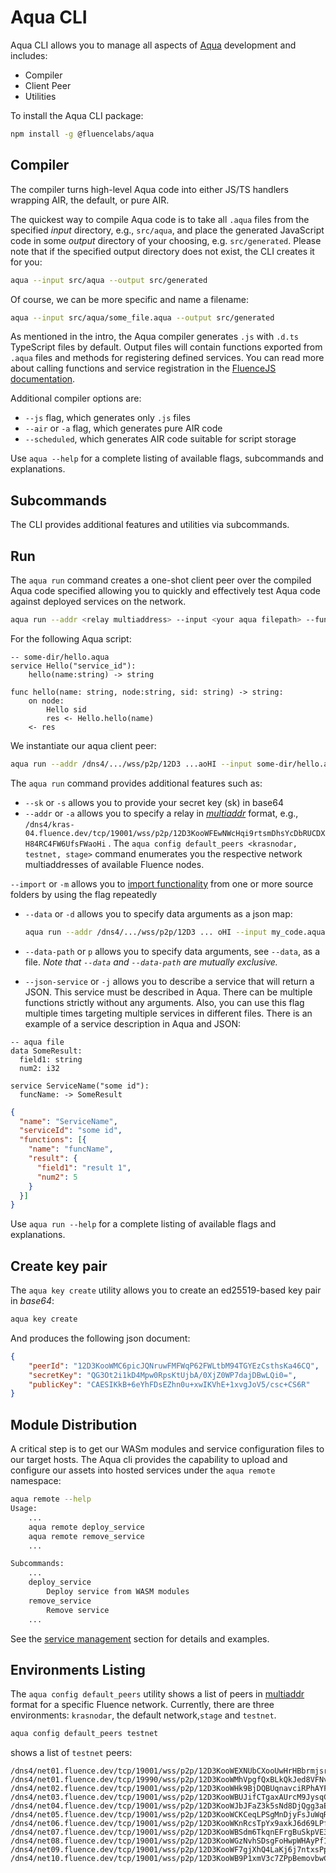 # Aqua CLI

Aqua CLI allows you to manage all aspects of [Aqua](../introduction.md) development and includes:

* Compiler
* Client Peer
* Utilities

To install the Aqua CLI package:

```sh
npm install -g @fluencelabs/aqua
```

## Compiler

The compiler turns high-level Aqua code into either JS/TS handlers wrapping AIR, the default, or pure AIR.

The quickest way to compile Aqua code is to take all `.aqua` files from the specified _input_ directory, e.g., `src/aqua`, and place the generated JavaScript code in some _output_ directory of your choosing, e.g. `src/generated`. Please note that if the specified output directory does not exist, the CLI creates it for you:

```sh
aqua --input src/aqua --output src/generated
```

Of course, we can be more specific and name a filename:

```sh
aqua --input src/aqua/some_file.aqua --output src/generated
```

As mentioned in the intro, the Aqua compiler generates `.js` with `.d.ts` TypeScript files by default. Output files will contain functions exported from `.aqua` files and methods for registering defined services. You can read more about calling functions and service registration in the [FluenceJS documentation](../../fluence-docs/fluence-js/in-depth.md).

Additional compiler options are:

* `--js` flag, which generates only `.js` files
* `--air` or `-a` flag, which generates pure AIR code
* `--scheduled`, which generates AIR code suitable for script storage

Use `aqua --help` for a complete listing of available flags, subcommands and explanations.

## Subcommands

The CLI provides additional features and utilities via subcommands.

## Run

The `aqua run` command creates a one-shot client peer over the compiled Aqua code specified allowing you to quickly and effectively test Aqua code against deployed services on the network.

```sh
aqua run --addr <relay multiaddress> --input <your aqua filepath> --func '<function name>(<args>)'
```

For the following Aqua script:

```aqua
-- some-dir/hello.aqua
service Hello("service_id"):
    hello(name:string) -> string
    
func hello(name: string, node:string, sid: string) -> string:
    on node:
        Hello sid
        res <- Hello.hello(name)
    <- res    
```

We instantiate our aqua client peer:

```sh
aqua run --addr /dns4/.../wss/p2p/12D3 ...aoHI --input some-dir/hello.aqua --func 'hello("reader", "peer id", ["service id1", "service id2"])'
```

The `aqua run` command provides additional features such as:

* `--sk` or `-s`  allows you to provide your secret key (sk) in base64
* `--addr` or `-a`  allows you to specify a relay in [_multiaddr_](https://github.com/multiformats/multiaddr) format, e.g., `/dns4/kras-04.fluence.dev/tcp/19001/wss/p2p/12D3KooWFEwNWcHqi9rtsmDhsYcDbRUCDXH84RC4FW6UfsFWaoHi` . The `aqua config default_peers <krasnodar, testnet, stage>` command enumerates you the respective network multiaddresses of available Fluence nodes.

`--import` or `-m` allows you to [import functionality](../language/expressions/header.md) from one or more source folders by using the flag repeatedly

*   `--data` or `-d` allows you to specify data arguments as a json map:

    ```sh
    aqua run --addr /dns4/.../wss/p2p/12D3 ... oHI --input my_code.aqua --func 'my_aqua_func(a, b)' --data '{"a": "some_string", "b": 123}'
    ```
* `--data-path` or `p` allows you to specify data arguments, see `--data`, as a file. _Note that `--data` and `--data-path` are mutually exclusive._
* `--json-service` or `-j` allows you to describe a service that will return a JSON. This service must be described in Aqua. There can be multiple functions strictly without any arguments. Also, you can use this flag multiple times targeting multiple services in different files. There is an example of a service description in Aqua and JSON:

```aqua
-- aqua file
data SomeResult:
  field1: string
  num2: i32

service ServiceName("some id"):
  funcName: -> SomeResult
```

```json
{
  "name": "ServiceName",
  "serviceId": "some id",
  "functions": [{
    "name": "funcName",
    "result": {
      "field1": "result 1",
      "num2": 5
    }
  }]
}
```

Use `aqua run --help` for a complete listing of available flags and explanations.

## Create key pair

The `aqua key create` utility allows you to create an ed25519-based key pair in _base64_:

```sh
aqua key create
```

And produces the following json document:

```json
{
    "peerId": "12D3KooWMC6picJQNruwFMFWqP62FWLtbM94TGYEzCsthsKa46CQ",
    "secretKey": "QG3Ot2i1kD4Mpw0RpsKtUjbA/0XjZ0WP7dajDBwLQi0=",
    "publicKey": "CAESIKkB+6eYhFDsEZhn0u+xwIKVhE+1xvgJoV5/csc+CS6R"
}
```

## Module Distribution

A critical step is to get our WASm modules and service configuration files to our target hosts. The Aqua cli provides the capability to upload and configure our assets into hosted services under the `aqua remote` namespace:

```sh
aqua remote --help
Usage:
    ...
    aqua remote deploy_service
    aqua remote remove_service
    ...

Subcommands:
    ...
    deploy_service
        Deploy service from WASM modules
    remove_service
        Remove service
    ...
```



See the [service management](service-management.md) section for details and examples.

## Environments Listing

The `aqua config default_peers` utility shows a list of peers in [multiaddr](https://github.com/multiformats/multiaddr) format for a specific Fluence network. Currently, there are three environments: `krasnodar`, the default network,`stage` and `testnet`.

```sh
aqua config default_peers testnet
```

shows a list of `testnet` peers:

```
/dns4/net01.fluence.dev/tcp/19001/wss/p2p/12D3KooWEXNUbCXooUwHrHBbrmjsrpHXoEphPwbjQXEGyzbqKnE9
/dns4/net01.fluence.dev/tcp/19990/wss/p2p/12D3KooWMhVpgfQxBLkQkJed8VFNvgN4iE6MD7xCybb1ZYWW2Gtz
/dns4/net02.fluence.dev/tcp/19001/wss/p2p/12D3KooWHk9BjDQBUqnavciRPhAYFvqKBe4ZiPPvde7vDaqgn5er
/dns4/net03.fluence.dev/tcp/19001/wss/p2p/12D3KooWBUJifCTgaxAUrcM9JysqCcS4CS8tiYH5hExbdWCAoNwb
/dns4/net04.fluence.dev/tcp/19001/wss/p2p/12D3KooWJbJFaZ3k5sNd8DjQgg3aERoKtBAnirEvPV8yp76kEXHB
/dns4/net05.fluence.dev/tcp/19001/wss/p2p/12D3KooWCKCeqLPSgMnDjyFsJuWqREDtKNHx1JEBiwaMXhCLNTRb
/dns4/net06.fluence.dev/tcp/19001/wss/p2p/12D3KooWKnRcsTpYx9axkJ6d69LPfpPXrkVLe96skuPTAo76LLVH
/dns4/net07.fluence.dev/tcp/19001/wss/p2p/12D3KooWBSdm6TkqnEFrgBuSkpVE3dR1kr6952DsWQRNwJZjFZBv
/dns4/net08.fluence.dev/tcp/19001/wss/p2p/12D3KooWGzNvhSDsgFoHwpWHAyPf1kcTYCGeRBPfznL8J6qdyu2H
/dns4/net09.fluence.dev/tcp/19001/wss/p2p/12D3KooWF7gjXhQ4LaKj6j7ntxsPpGk34psdQicN2KNfBi9bFKXg
/dns4/net10.fluence.dev/tcp/19001/wss/p2p/12D3KooWB9P1xmV3c7ZPpBemovbwCiRRTKd3Kq2jsVPQN4ZukDf
```

